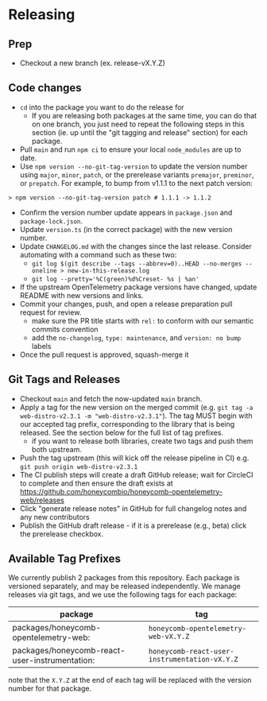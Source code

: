 # Releasing

## Prep
- Checkout a new branch (ex. release-vX.Y.Z)

## Code changes
- `cd` into the package you want to do the release for
  - If you are releasing both packages at the same time, you can do that on one branch, you just need to repeat the following steps in this section (ie. up until the "git tagging and release" section) for each package.
- Pull `main` and run `npm ci` to ensure your local `node_modules` are up to date.
- Use `npm version --no-git-tag-version` to update the version number using `major`, `minor`, `patch`, or the prerelease variants `premajor`, `preminor`, or `prepatch`.
  For example, to bump from v1.1.1 to the next patch version:

```shell
> npm version --no-git-tag-version patch # 1.1.1 -> 1.1.2
```

- Confirm the version number update appears in `package.json` and `package-lock.json`.
- Update `version.ts` (in the correct package) with the new version number.
- Update `CHANGELOG.md` with the changes since the last release. Consider automating with a command such as these two:
  - `git log $(git describe --tags --abbrev=0)..HEAD --no-merges --oneline > new-in-this-release.log`
  - `git log --pretty='%C(green)%d%Creset- %s | %an'`
- If the upstream OpenTelemetry package versions have changed, update README with new versions and links.
- Commit your changes, push, and open a release preparation pull request for review.
  - make sure the PR title starts with `rel:` to conform with our semantic commits convention
  - add the `no-changelog`, `type: maintenance`, and `version: no bump` labels
- Once the pull request is approved, squash-merge it

## Git Tags and Releases
- Checkout `main` and fetch the now-updated `main` branch.
- Apply a tag for the new version on the merged commit (e.g. `git tag -a web-distro-v2.3.1 -m "web-distro-v2.3.1"`). The tag MUST begin with our accepted tag prefix, corresponding to the library that is being released. See the section below for the full list of tag prefixes.
  - if you want to release both libraries, create two tags and push them both upstream.
- Push the tag upstream (this will kick off the release pipeline in CI) e.g. `git push origin web-distro-v2.3.1`
- The CI publish steps will create a draft GitHub release; wait for CircleCI to complete and then ensure the draft exists at https://github.com/honeycombio/honeycomb-opentelemetry-web/releases
- Click "generate release notes" in GitHub for full changelog notes and any new contributors
- Publish the GitHub draft release - if it is a prerelease (e.g., beta) click the prerelease checkbox.

## Available Tag Prefixes
We currently publish 2 packages from this repository. Each package is versioned separately, and may be released independently. We manage releases via git tags, and we use the following tags for each package:

| package                                        | tag                                           |
|------------------------------------------------|-----------------------------------------------|
| packages/honeycomb-opentelemetry-web:          | `honeycomb-opentelemetry-web-vX.Y.Z`          |
| packages/honeycomb-react-user-instrumentation: | `honeycomb-react-user-instrumentation-vX.Y.Z` |

note that the `X.Y.Z` at the end of each tag will be replaced with the version number for that package.
